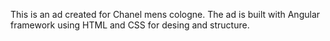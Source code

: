 This is an ad created for Chanel mens cologne. The ad is built with Angular framework using HTML and CSS for desing and structure.